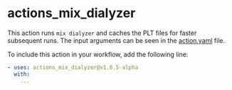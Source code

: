 # actions_mix_dialyzer

This action runs `mix dialyzer` and caches the PLT files for faster subsequent runs. The input arguments can be seen in the [action.yaml](action.yaml) file.

To include this action in your workflow, add the following line:

```yaml
- uses: actions_mix_dialyzer@v1.0.5-alpha
  with:
    ...
```

